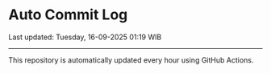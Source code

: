 # Auto Commit Log

Last updated: Tuesday, 16-09-2025 01:19 WIB

---

This repository is automatically updated every hour using GitHub Actions.
